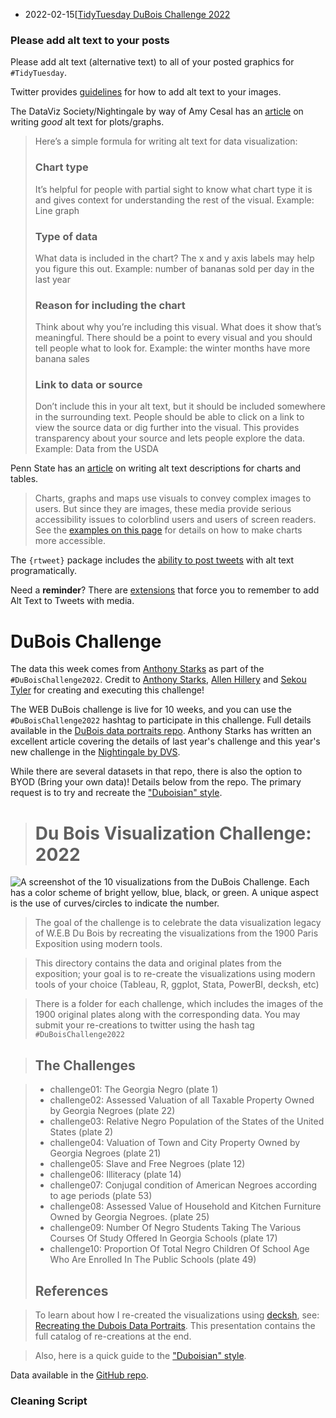 

* 2022-02-15[[TidyTuesday DuBois Challenge 2022](https://hardin47.github.io/TidyTuesday/2022-02-15/DuBois2022.html)



### Please add alt text to your posts

Please add alt text (alternative text) to all of your posted graphics for `#TidyTuesday`.

Twitter provides [guidelines](https://help.twitter.com/en/using-twitter/picture-descriptions) for how to add alt text to your images.

The DataViz Society/Nightingale by way of Amy Cesal has an [article](https://medium.com/nightingale/writing-alt-text-for-data-visualization-2a218ef43f81) on writing *good* alt text for plots/graphs.

> Here’s a simple formula for writing alt text for data visualization:
>
> ### Chart type
>
> It’s helpful for people with partial sight to know what chart type it is and gives context for understanding the rest of the visual. Example: Line graph
>
> ### Type of data
>
> What data is included in the chart? The x and y axis labels may help you figure this out. Example: number of bananas sold per day in the last year
>
> ### Reason for including the chart
>
> Think about why you’re including this visual. What does it show that’s meaningful. There should be a point to every visual and you should tell people what to look for. Example: the winter months have more banana sales
>
> ### Link to data or source
>
> Don’t include this in your alt text, but it should be included somewhere in the surrounding text. People should be able to click on a link to view the source data or dig further into the visual. This provides transparency about your source and lets people explore the data. Example: Data from the USDA

Penn State has an [article](https://accessibility.psu.edu/images/charts/) on writing alt text descriptions for charts and tables.

> Charts, graphs and maps use visuals to convey complex images to users. But since they are images, these media provide serious accessibility issues to colorblind users and users of screen readers. See the [examples on this page](https://accessibility.psu.edu/images/charts/) for details on how to make charts more accessible.

The `{rtweet}` package includes the [ability to post tweets](https://docs.ropensci.org/rtweet/reference/post_tweet.html) with alt text programatically.

Need a **reminder**? There are [extensions](https://chrome.google.com/webstore/detail/twitter-required-alt-text/fpjlpckbikddocimpfcgaldjghimjiik/related) that force you to remember to add Alt Text to Tweets with media.

# DuBois Challenge

The data this week comes from [Anthony Starks](https://github.com/ajstarks/dubois-data-portraits/tree/master/challenge/2022) as part of the `#DuBoisChallenge2022`. Credit to [Anthony Starks](https://twitter.com/ajstarks), [Allen Hillery](https://twitter.com/AlDatavizguy) and [Sekou Tyler](https://twitter.com/sqlsekou) for creating and executing this challenge!

The WEB DuBois challenge is live for 10 weeks, and you can use the `#DuBoisChallenge2022` hashtag to participate in this challenge. Full details available in the [DuBois data portraits repo](https://github.com/ajstarks/dubois-data-portraits/tree/master/challenge/2022). Anthony Starks has written an excellent article covering the details of last year's challenge and this year's new challenge in the [Nightingale by DVS](https://nightingaledvs.com/the-dubois-challenge/).

While there are several datasets in that repo, there is also the option to BYOD (Bring your own data)! Details below from the repo. The primary request is to try and recreate the ["Duboisian" style](https://github.com/ajstarks/dubois-data-portraits/blob/master/dubois-style.pdf). 

> # Du Bois Visualization Challenge: 2022

![A screenshot of the 10 visualizations from the DuBois Challenge. Each has a color scheme of bright yellow, blue, black, or green. A unique aspect is the use of curves/circles to indicate the number.](cat2022.png)

> The goal of the challenge is to celebrate the data visualization legacy of W.E.B Du Bois by recreating the visualizations from the 1900 Paris Exposition using modern tools.

> This directory contains the data and original plates from the exposition; your goal is to re-create the visualizations using modern tools of your choice (Tableau, R, ggplot, Stata, PowerBI, decksh, etc)

> There is a folder for each challenge, which includes the images of the 1900 original plates along with the corresponding data. You may submit your re-creations to twitter using the hash tag `#DuBoisChallenge2022`

> ## The Challenges

> -   challenge01: The Georgia Negro (plate 1)
> -   challenge02: Assessed Valuation of all Taxable Property Owned by Georgia Negroes  (plate 22)
> -   challenge03: Relative Negro Population of the States of the United States (plate 2)
> -   challenge04: Valuation of Town and City Property Owned by Georgia Negroes (plate 21)
> -   challenge05: Slave and Free Negroes (plate 12)
> -   challenge06: Illiteracy (plate 14)
> -   challenge07: Conjugal condition of American Negroes according to age periods (plate 53)
> -   challenge08: Assessed Value of Household and Kitchen Furniture Owned by Georgia  Negroes. (plate 25)
> -   challenge09: Number Of Negro Students Taking The Various Courses Of Study Offered In Georgia Schools (plate 17)
> -   challenge10: Proportion Of Total Negro Children Of School Age Who Are Enrolled In The Public Schools (plate 49)
>
> ## References

> To learn about how I re-created the visualizations using [decksh](https://speakerdeck.com/ajstarks/decksh-a-little-language-for-decks), see: [Recreating the Dubois Data Portraits](https://speakerdeck.com/ajstarks/recreating-the-dubois-data-portraits). This presentation contains the full catalog of re-creations at the end.

> Also, here is a quick guide to the ["Duboisian" style](https://github.com/ajstarks/dubois-data-portraits/blob/master/dubois-style.pdf).

Data available in the [GitHub repo](https://github.com/ajstarks/dubois-data-portraits/tree/master/challenge/2022).

### Cleaning Script
